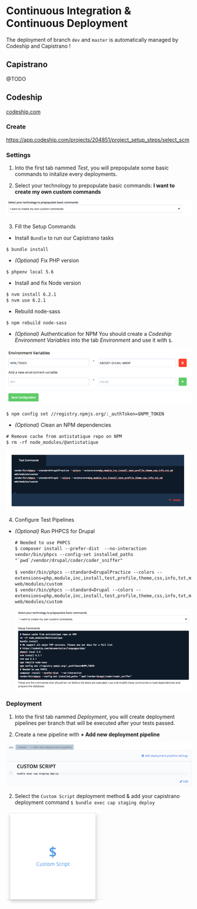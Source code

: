 # Continuous Integration & Continuous Deployment

The deployment of branch `dev` and `master` is automatically managed by Codeship and Capistrano !

## Capistrano

@TODO

## Codeship

[codeship.com](https://app.codeship.com/antistatique)

### Create

https://app.codeship.com/projects/204851/project_setup_steps/select_scm

### Settings

1. Into the first tab nammed *Test*, you will prepopulate some basic commands to initalize every deployments.

2. Select your technology to prepopulate basic commands: **I want to create my own custom commands**

![Codeship - Select your technology to prepopulate basic commands](img/codeship-settings.png)

3. Fill the Setup Commands

  - Install `Bundle` to run our Capistrano tasks
  ```
  $ bundle install
  ```

  - *(Optional)* Fix PHP version
  ```
  $ phpenv local 5.6
  ```

  - Install and fix Node version
  ```
  $ nvm install 6.2.1
  $ nvm use 6.2.1
  ```

  - Rebuild node-sass
  ```
  $ npm rebuild node-sass
  ```

  - *(Optional)* Authentication for NPM
  You should create a *Codeship Environment Variables* into the tab *Environment* and use it with `$`.

  ![Codeship - Environment Variables](img/codeship-environment-variables.png)

  ```
  $ npm config set //registry.npmjs.org/:_authToken=$NPM_TOKEN
  ```

  - *(Optional)* Clean an NPM dependencies
  ```
  # Remove cache from antistatique repo on NPM
  $ rm -rf node_modules/@antistatique
  ```

  ![Codeship - Setup Commands](img/codeship-setup-commands.png)


4. Configure Test Pipelines

  - *(Optional)*  Run PHPCS for Drupal
    ```
    # Needed to use PHPCS
    $ composer install --prefer-dist  --no-interaction
    vendor/bin/phpcs --config-set installed_paths "`pwd`/vendor/drupal/coder/coder_sniffer"

    $ vendor/bin/phpcs --standard=DrupalPractice --colors --extensions=php,module,inc,install,test,profile,theme,css,info,txt,md web/modules/custom
    $ vendor/bin/phpcs --standard=Drupal --colors --extensions=php,module,inc,install,test,profile,theme,css,info,txt,md web/modules/custom
    ```

    ![Codeship - Test Commands](img/codeship-test-commands.png)

### Deployment

1. Into the first tab nammed *Deployment*, you will create deployment pipelines per branch that will be executed after your tests passed.

2. Create a new pipeline with **+ Add new deployment pipeline**

![Codeship - Pipeline](img/codeship-pipelines.png)

2. Select the `Custom Script` deployment method & add your capistrano deployment command `$ bundle exec cap staging deploy`

![Codeship - Pipeline Scripts](img/codeship-pipelines-scripts.png)
